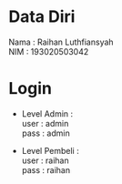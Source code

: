 # Data Diri
Nama : Raihan Luthfiansyah\
NIM : 193020503042

# Login
* Level Admin :\
user : admin\
pass : admin

* Level Pembeli :\
user : raihan\
pass : raihan